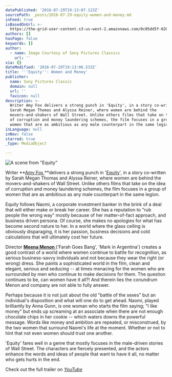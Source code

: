 ```yaml
---
datePublished: '2016-07-29T19:13:07.123Z'
sourcePath: _posts/2016-07-29-equity-women-and-money.md
inFeed: true
isBasedOnUrl: >-
  https://the-grid-user-content.s3-us-west-2.amazonaws.com/0c05dd5f-0200-4d0f-b880-6b18c72cc9cc.jpg
authors: []
hasPage: false
keywords: []
author:
  - name: Image Courtesy of Sony Pictures Classics
    url: ''
via: {}
dateModified: '2016-07-29T19:13:06.533Z'
title: '''Equity'': Women and Money'
publisher:
  name: Sony Pictures Classic
  domain: null
  url: ''
  favicon: null
description: >-
  Writer Amy Fox delivers a strong punch in 'Equity', in a story co-written by
  Sarah Megan Thomas and Alyssa Reiner, where women are behind the
  movers-and-shakers of Wall Street. Unlike others films that take on the idea
  of corruption and money laundering schemes, the film focuses in a group of
  women that are as ambitious as any male counterpart in the same legion.
inLanguage: null
inNav: false
starred: true
_type: MediaObject

---
```

![A scene from "Equity"](https://the-grid-user-content.s3-us-west-2.amazonaws.com/0c05dd5f-0200-4d0f-b880-6b18c72cc9cc.jpg)

Writer **[Amy Fox ][0]**delivers a strong punch in '[Equity][1]', in a story co-written by Sarah Megan Thomas and Alyssa Reiner, where women are behind the movers-and-shakers of Wall Street. Unlike others films that take on the idea of corruption and money laundering schemes, the film focuses in a group of women that are as ambitious as any male counterpart in the same legion.

Equity follows Naomi, a corporate investment banker in the brink of a deal that will either make or break her career. She has a reputation to "rub people the wrong way" mostly because of her matter-of-fact approach, and business driven persona. Of course, she makes no apologies for what has become second nature to her. In a world where the glass ceiling is obviously disparaging, it is her passion, business decisions and cold calculations that will ultimately cost her future.

Director **[Meena Menon ][2]**('Farah Goes Bang', 'Mark in Argentina') creates a good contrast of a world where women continue to battle for recognition, as serious business-savvy individuals and not because they wear the right (or wrong) dress. She paints a sophisticated world in the film, clean and elegant, serious and seducing -- at times menacing for the women who are surrounded by men who continue to make decisions for them. The question continues to be, can women have it all?! And therein lies the conundrum Menon and company are not able to fully answer.

Perhaps because it is not just about the old "battle of the sexes" but an individual's disposition and what will one do to get ahead. Naomi, played brilliantly by Anna Gunn, is one woman who starts the film saying; "I like money" but ends up screaming at an associate when there are not enough chocolate chips in her cookie -- which waters downs the powerful message. Words like money and ambition are repeated, or misconstrued, by the two women that surround Naomi's life at the moment. Whether or not to hint that not even women should trust one another.

'Equity' fares well in a genre that mostly focuses in the male-driven stories of Wall Street. The characters are fiercely presented, and the actors enhance the words and ideas of people that want to have it all, no matter who gets hurts in the end.

Check out the full trailer on _[YouTube][3]_

[0]: http://www.imdb.com/name/nm1470084/?ref_=fn_al_nm_1
[1]: https://app.thegrid.io/posts/ab2515eb-dbf7-4b90-ac50-743a2f17295e/sonyclassics.com/equity
[2]: http://www.imdb.com/name/nm3652021/
[3]: https://www.youtube.com/watch?v=Xg2TSp5tJy4